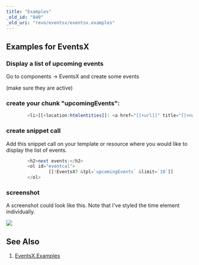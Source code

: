 ```yaml
---
title: "Examples"
_old_id: "840"
_old_uri: "revo/eventsx/eventsx.examples"
---
```


## Examples for EventsX

### Display a list of upcoming events

Go to components -> EventsX and create some events

(make sure they are active)

### create your chunk "upcomingEvents":

``` php
        <li>[[+location:htmlentities]]: <a href="[[+url]]" title="[[+name:htmlentities]]">[[+name:htmlentities]]</a> <time datetime="[[+startdate:strtotime:date=`%Y-%m-%d`]]" title="event is scheduled on [[+startdate:strtotime:date=`%d.%m.%Y`]]">[[+startdate:strtotime:date=%d.%m.%Y`]]</time></li>
```

### create snippet call

Add this snippet call on your template or resource where you would like to display the list of events.

``` php
        <h2>next events:</h2>
        <ol id="eventcal">
                [[!EventsX? &tpl=`upcomingEvents` &limit=`10`]]
        </ol>
```

### screenshot

A screenshot could look like this. Note that I've styled the time element individually.

![](/download/attachments/37683422/eventsx.png?version=1&modificationDate=1326443860000)

## See Also

1. [EventsX.Examples](extras/eventsx/eventsx.examples)
